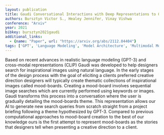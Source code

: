 ```yaml
---
layout: publication
title: Gaudi Conversational Interactions with Deep Representations to Generate Image Collections
authors: Bursztyn Victor S., Healey Jennifer, Vinay Vishwa
conference: "Arxiv"
year: 2021
bibkey: bursztyn2021gaudi
additional_links:
  - {name: "Paper", url: "https://arxiv.org/abs/2112.04404"}
tags: ['GPT', 'Language Modeling', 'Model Architecture', 'Multimodal Models', 'Reinforcement Learning']
---
```

Based on recent advances in realistic language modeling (GPT-3) and cross-modal representations (CLIP) Gaudi was developed to help designers search for inspirational images using natural language. In the early stages of the design process with the goal of eliciting a clients preferred creative direction designers will typically create thematic collections of inspirational images called mood-boards. Creating a mood-board involves sequential image searches which are currently performed using keywords or images. Gaudi transforms this process into a conversation where the user is gradually detailing the mood-boards theme. This representation allows our AI to generate new search queries from scratch straight from a project briefing following a theme hypothesized by GPT-3. Compared to previous computational approaches to mood-board creation to the best of our knowledge ours is the first attempt to represent mood-boards as the stories that designers tell when presenting a creative direction to a client.

